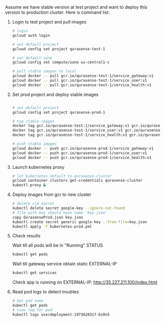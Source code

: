 Assume we have stable version at test project and want to deploy this version to production cluster. Here is command list:

1. Login to test project and pull images

    ```bash
    # login
    gcloud auth login

    # set default project
    gcloud config set project qurasense-test-1

    # set default zone
    gcloud config set compute/zone us-central1-c

    # pull stable images to local
    gcloud docker -- pull gcr.io/qurasense-test-1/service_gateway:v1
    gcloud docker -- pull gcr.io/qurasense-test-1/service_user:v1
    gcloud docker -- pull gcr.io/qurasense-test-1/service_health:v1
    ```

2. Set prod project and deploy stable images

    ```bash

    # set default project
    gcloud config set project qurasense-prod-1

    # tag stable images
    docker tag gcr.io/qurasense-test-1/service_gateway:v1 gcr.io/qurasense-prod-1/service_gateway:v1
    docker tag gcr.io/qurasense-test-1/service_user:v1 gcr.io/qurasense-prod-1/service_user:v1
    docker tag gcr.io/qurasense-test-1/service_health:v1 gcr.io/qurasense-prod-1/service_health:v1

    # push stable images
    gcloud docker -- push gcr.io/qurasense-prod-1/service_gateway:v1
    gcloud docker -- push gcr.io/qurasense-prod-1/service_user:v1
    gcloud docker -- push gcr.io/qurasense-prod-1/service_health:v1

    ```

3. Launch kubernetes proxy

    ```bash
    # let kubernetes default to qurasense-cluster
    gcloud container clusters get-credentials qurasense-cluster
    kubectl proxy &
    ```

4. Deploy images from gcr to new cluster

    ```bash
    # delete old secret
    kubectl delete secret google-key --ignore-not-found
    # file with key should have name 'key.json'
    copy QurasenseProd.json key.json
    kubectl create secret generic google-key --from-file=key.json
    kubectl apply -f kubernetes-prod.yml
    ```

5. Check results

    Wait till all pods will be in "Running" STATUS
    ```bash
    kubectl get pods
    ```
    Wait till gateway service obtain static EXTERNAL-IP
    ```bash
    kubectl get services
    ```
    Check app is running on EXTERNAL-IP: http://35.227.211.100/index.html

6. Read pod logs to detect troubles

    ```bash
    # Get pod name
    kubectl get pods
    # view log for pod
    kubectl logs userdeployment-1973620317-bs0n5
    ```
